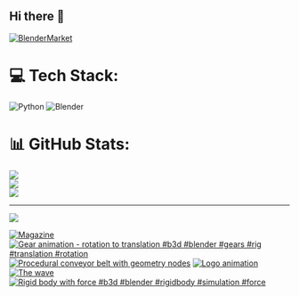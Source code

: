 ## Hi there 👋

<!--
**luckychris/luckychris** is a ✨ _special_ ✨ repository because its `README.md` (this file) appears on your GitHub profile.

Here are some ideas to get you started:

- 🔭 I’m currently working on ...
- 🌱 I’m currently learning ...
- 👯 I’m looking to collaborate on ...
- 🤔 I’m looking for help with ...
- 💬 Ask me about ...
- 📫 How to reach me: https://www.instagram.com/blender.fun/
- 😄 Pronouns: ...
- ⚡ Fun fact: ...
-->


[![BlenderMarket](https://assets.superhivemarket.com/site_assets/blendermarketlogo.png)](https://blendermarket.com/creators/blenderfun)

# 💻 Tech Stack:
![Python](https://img.shields.io/badge/python-3670A0?style=for-the-badge&logo=python&logoColor=ffdd54) ![Blender](https://img.shields.io/badge/blender-%23F5792A.svg?style=for-the-badge&logo=blender&logoColor=white)
# 📊 GitHub Stats:
![](https://github-readme-stats.vercel.app/api?username=luckychris&theme=great-gatsby&hide_border=false&include_all_commits=false&count_private=false)<br/>
![](https://github-readme-streak-stats.herokuapp.com/?user=luckychris&theme=great-gatsby&hide_border=false)<br/>
![](https://github-readme-stats.vercel.app/api/top-langs/?username=luckychris&theme=great-gatsby&hide_border=false&include_all_commits=false&count_private=false&layout=compact)

---
[![](https://visitcount.itsvg.in/api?id=luckychris&icon=0&color=0)](https://visitcount.itsvg.in)

<!-- Proudly created with GPRM ( https://gprm.itsvg.in ) -->

<!-- BEGIN YOUTUBE-CARDS -->
[![Magazine](https://ytcards.demolab.com/?id=eec02pEsMdU&title=Magazine&lang=en&timestamp=1757037627&background_color=%230d1117&title_color=%23ffffff&stats_color=%23dedede&max_title_lines=1&width=250&border_radius=5 "Magazine")](https://www.youtube.com/watch?v=eec02pEsMdU)
[![Gear animation - rotation to translation  #b3d #blender #gears #rig #translation #rotation](https://ytcards.demolab.com/?id=PSbAmKZI8N0&title=Gear+animation+-+rotation+to+translation++%23b3d+%23blender+%23gears+%23rig+%23translation+%23rotation&lang=en&timestamp=1756973932&background_color=%230d1117&title_color=%23ffffff&stats_color=%23dedede&max_title_lines=1&width=250&border_radius=5 "Gear animation - rotation to translation  #b3d #blender #gears #rig #translation #rotation")](https://www.youtube.com/shorts/PSbAmKZI8N0)
[![Procedural conveyor belt with geometry nodes](https://ytcards.demolab.com/?id=tT9oYWk-Ng8&title=Procedural+conveyor+belt+with+geometry+nodes&lang=en&timestamp=1756895505&background_color=%230d1117&title_color=%23ffffff&stats_color=%23dedede&max_title_lines=1&width=250&border_radius=5 "Procedural conveyor belt with geometry nodes")](https://www.youtube.com/watch?v=tT9oYWk-Ng8)
[![Logo animation](https://ytcards.demolab.com/?id=-PmrUZ5rLjA&title=Logo+animation&lang=en&timestamp=1756878284&background_color=%230d1117&title_color=%23ffffff&stats_color=%23dedede&max_title_lines=1&width=250&border_radius=5 "Logo animation")](https://www.youtube.com/watch?v=-PmrUZ5rLjA)
[![The wave](https://ytcards.demolab.com/?id=ZafXcunszfU&title=The+wave&lang=en&timestamp=1756743947&background_color=%230d1117&title_color=%23ffffff&stats_color=%23dedede&max_title_lines=1&width=250&border_radius=5 "The wave")](https://www.youtube.com/watch?v=ZafXcunszfU)
[![Rigid body with force #b3d #blender #rigidbody #simulation #force](https://ytcards.demolab.com/?id=HLwJdGL5Wo8&title=Rigid+body+with+force+%23b3d+%23blender+%23rigidbody+%23simulation+%23force&lang=en&timestamp=1756662093&background_color=%230d1117&title_color=%23ffffff&stats_color=%23dedede&max_title_lines=1&width=250&border_radius=5 "Rigid body with force #b3d #blender #rigidbody #simulation #force")](https://www.youtube.com/watch?v=HLwJdGL5Wo8)
<!-- END YOUTUBE-CARDS -->

